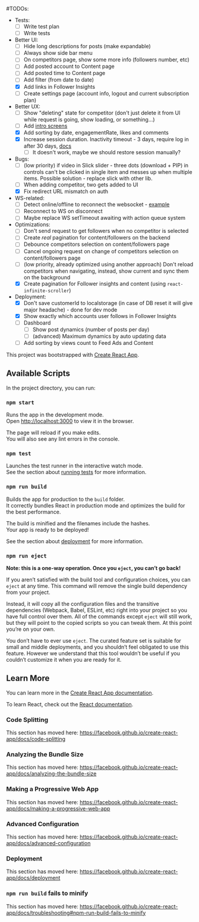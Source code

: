 #TODOs:
- Tests:
    - [ ] Write test plan
    - [ ] Write tests
- Better UI:
    - [ ] Hide long descriptions for posts (make expandable)
    - [ ] Always show side bar menu
    - [ ] On competitors page, show some more info (followers number, etc)
    - [ ] Add posted account to Content page
    - [ ] Add posted time to Content page
    - [ ] Add filter (from date to date)
    - [x] Add links in Follower Insights
    - [ ] Create settings page (account info, logout and current subscription plan)
- Better UX:
    - [ ] Show "deleting" state for competitor (don't just delete it from UI while request is going, show loading, or something...)
    - [ ] Add [intro screens](https://mui.wertarbyte.com/#material-auto-rotating-carousel)
    - [x] Add sorting by date, engagementRate, likes and comments
    - [x] Increase session duration. Inactivity timeout - 3 days, require log in after 30 days, [docs](https://auth0.com/docs/dashboard/guides/tenants/configure-session-lifetime-settings)
      - [ ] It doesn't work, maybe we should restore session manually?
- Bugs:
    - [ ] (low priority) if video in Slick slider - three dots (download + PIP) in controls can't be clicked in single item and messes up when multiple items. Possible solution - replace slick with other lib.
    - [ ] When adding competitor, two gets added to UI
    - [x] Fix redirect URL mismatch on auth
- WS-related:
    - [ ] Detect online/offline to reconnect the websocket - [example](https://github.com/jsmanifest/ws-online-sync)
    - [ ] Reconnect to WS on disconnect
    - [ ] Maybe replace WS setTimeout awaiting with action queue system 
- Optimizations:
    - [ ] Don't send request to get followers when no competitor is selected
    - [ ] Create *real* pagination for content/followers on the backend
    - [ ] Debounce competitors selection on content/followers page
    - [ ] Cancel ongoing request on change of competitors selection on content/followers page
    - [ ] (low priority, already optimized using another approach) Don't reload competitors when navigating, instead, show current and sync them on the background
    - [x] Create pagination for Follower insights and content (using `react-infinite-scroller`)
- Deployment:
    - [x] Don't save customerId to localstorage (in case of DB reset it will give major headache) - done for dev mode
    - [x] Show exactly which accounts user follows in Follower Insights
    - [ ] Dashboard
        - [ ] Show post dynamics (number of posts per day)
        - [ ] (advanced) Maximum dynamics by auto updating data
    - [ ] Add sorting by views count to Feed Ads and Content

This project was bootstrapped with [Create React App](https://github.com/facebook/create-react-app).

## Available Scripts

In the project directory, you can run:

### `npm start`

Runs the app in the development mode.<br>
Open [http://localhost:3000](http://localhost:3000) to view it in the browser.

The page will reload if you make edits.<br>
You will also see any lint errors in the console.

### `npm test`

Launches the test runner in the interactive watch mode.<br>
See the section about [running tests](https://facebook.github.io/create-react-app/docs/running-tests) for more information.

### `npm run build`

Builds the app for production to the `build` folder.<br>
It correctly bundles React in production mode and optimizes the build for the best performance.

The build is minified and the filenames include the hashes.<br>
Your app is ready to be deployed!

See the section about [deployment](https://facebook.github.io/create-react-app/docs/deployment) for more information.

### `npm run eject`

**Note: this is a one-way operation. Once you `eject`, you can’t go back!**

If you aren’t satisfied with the build tool and configuration choices, you can `eject` at any time. This command will remove the single build dependency from your project.

Instead, it will copy all the configuration files and the transitive dependencies (Webpack, Babel, ESLint, etc) right into your project so you have full control over them. All of the commands except `eject` will still work, but they will point to the copied scripts so you can tweak them. At this point you’re on your own.

You don’t have to ever use `eject`. The curated feature set is suitable for small and middle deployments, and you shouldn’t feel obligated to use this feature. However we understand that this tool wouldn’t be useful if you couldn’t customize it when you are ready for it.

## Learn More

You can learn more in the [Create React App documentation](https://facebook.github.io/create-react-app/docs/getting-started).

To learn React, check out the [React documentation](https://reactjs.org/).

### Code Splitting

This section has moved here: https://facebook.github.io/create-react-app/docs/code-splitting

### Analyzing the Bundle Size

This section has moved here: https://facebook.github.io/create-react-app/docs/analyzing-the-bundle-size

### Making a Progressive Web App

This section has moved here: https://facebook.github.io/create-react-app/docs/making-a-progressive-web-app

### Advanced Configuration

This section has moved here: https://facebook.github.io/create-react-app/docs/advanced-configuration

### Deployment

This section has moved here: https://facebook.github.io/create-react-app/docs/deployment

### `npm run build` fails to minify

This section has moved here: https://facebook.github.io/create-react-app/docs/troubleshooting#npm-run-build-fails-to-minify
